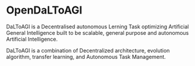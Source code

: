 # OpenDaLToAGI
 DaLToAGI is a Decentralised autonomous Lerning Task optimizing Artificial General Intelligence built to be scalable, general purpose and autonomous Artificial Intelligence.

DaLToAGI is a combination of Decentralized architecture, evolution algorithm, transfer learning, and Autonomous Task Management.
